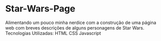 # Star-Wars-Page
Alimentando um pouco minha nerdice com a construção de uma página web com breves descrições de alguns personagens de Star Wars.
Tecnologias Utilizadas:
  HTML
  CSS
  Javascript
